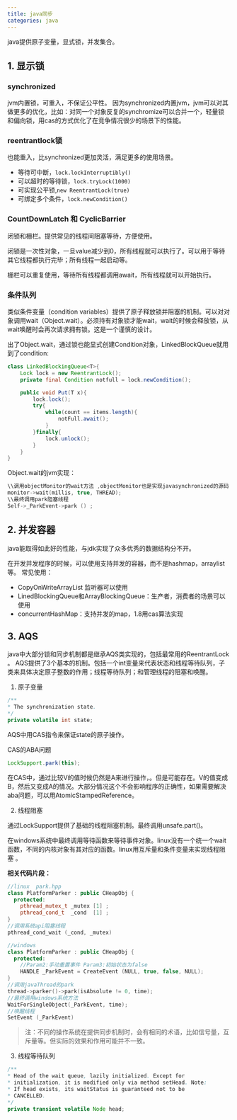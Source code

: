 ```yaml
---
title: java同步
categories: java
---
```

java提供原子变量，显式锁，并发集合。

## 1. 显示锁

### synchronized

jvm内置锁，可重入，不保证公平性。
因为synchronized内置jvm，jvm可以对其做更多的优化，比如：对同一个对象反复的synchromize可以合并一个，轻量锁和偏向锁，用cas的方式优化了在竞争情况很少的场景下的性能。

### reentrantlock锁

也能重入，比synchronized更加灵活，满足更多的使用场景。

- 等待可中断，`lock.lockInterruptibly()`
- 可以超时的等待锁，`lock.tryLock(1000)`
- 可实现公平锁,`new ReentrantLock(true)`
- 可绑定多个条件，`lock.newCondition()`

### CountDownLatch 和 CyclicBarrier

闭锁和栅栏。提供常见的线程间阻塞等待，方便使用。

闭锁是一次性对象，一旦value减少到0，所有线程就可以执行了。可以用于等待其它线程都执行完毕；所有线程一起启动等。

栅栏可以重复使用，等待所有线程都调用await，所有线程就可以开始执行。


### 条件队列

类似条件变量（condition variables）提供了原子释放锁并阻塞的机制。可以对对象调用wait（Object.wait）。必须持有对象锁才能wait，wait的时候会释放锁，从wait唤醒时会再次请求拥有锁。这是一个谨慎的设计。

出了Object.wait，通过锁也能显式创建Condition对象，LinkedBlockQueue就用到了condition:

```java
class LinkedBlockingQueue<T>{
    Lock lock = new ReentrantLock();
    private final Condition notfull = lock.newCondition();

    public void Put(T x){
        lock.lock();
        try{
            while(count == items.length){
                notFull.await();
            }
        }finally{
            lock.unlock();
        }
    }
}
```

Object.wait的jvm实现：

```c++
\\调用objectMonitor的wait方法 ,objectMonitor也是实现javasynchronized的源码 synchronizer.cpp
monitor->wait(millis, true, THREAD);
\\最终调用park阻塞线程
Self->_ParkEvent->park () ;
```

## 2. 并发容器

java能取得如此好的性能，与jdk实现了众多优秀的数据结构分不开。

在开发并发程序的时候，可以使用支持并发的容器，而不是hashmap，arraylist等。
常见使用：
- CopyOnWriteArrayList 监听器可以使用
- LinedBlockingQueue和ArrayBlockingQueue：生产者，消费者的场景可以使用
- concurrentHashMap：支持并发的map，1.8用cas算法实现

## 3. AQS

java中大部分锁和同步机制都是继承AQS类实现的，包括最常用的ReentrantLock 。
AQS提供了3个基本的机制。包括一个int变量来代表状态和线程等待队列，子类来具体决定原子整数的作用；线程等待队列；和管理线程的阻塞和唤醒。

1. 原子变量
```java
/**
* The synchronization state.
*/
private volatile int state;

```

AQS中用CAS指令来保证state的原子操作。

CAS的ABA问题

```java
LockSupport.park(this);
```

在CAS中，通过比较V的值时候仍然是A来进行操作，。但是可能存在。V的值变成B，然后又变成A的情况。大部分情况这个不会影响程序的正确性，如果需要解决aba问题，可以用AtomicStampedReference。

2. 线程阻塞

通过LockSupport提供了基础的线程阻塞机制。最终调用unsafe.part()。

在windows系统中最终调用等待函数来等待事件对象。linux没有一个统一个wait函数，不同的内核对象有其对应的函数。linux用互斥量和条件变量来实现线程阻塞 。

**相关代码片段：**

```c++
//linux  park.hpp
class PlatformParker : public CHeapObj {
  protected:
    pthread_mutex_t _mutex [1] ;
    pthread_cond_t  _cond  [1] ;
}
//调用系统api阻塞线程
pthread_cond_wait (_cond, _mutex)
```

```c++
//windows
class PlatformParker : public CHeapObj {
  protected:
    //Param2:手动重置事件 Param3:初始状态为false
    HANDLE _ParkEvent = CreateEvent (NULL, true, false, NULL);
}
//调用javaThread的park
thread->parker()->park(isAbsolute != 0, time);
//最终调用windows系统方法
WaitForSingleObject(_ParkEvent, time);
//唤醒线程
SetEvent (_ParkEvent)
```

>注：不同的操作系统在提供同步机制时，会有相同的术语，比如信号量，互斥量等。但实际的效果和作用可能并不一致。
3. 线程等待队列

```java
/**
* Head of the wait queue, lazily initialized. Except for
* initialization, it is modified only via method setHead. Note:
* If head exists, its waitStatus is guaranteed not to be
* CANCELLED.
*/
private transient volatile Node head;
```